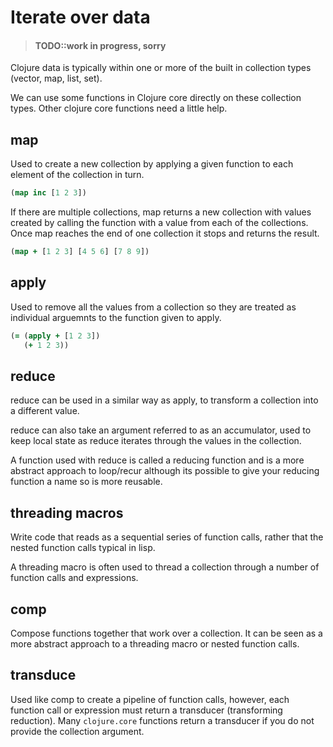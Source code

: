 # Iterate over data

> #### TODO::work in progress, sorry

Clojure data is typically within one or more of the built in collection types (vector, map, list, set).

We can use some functions in Clojure core directly on these collection types.  Other clojure core functions need a little help.


## map
Used to create a new collection by applying a given function to each element of the collection in turn.

```clojure
(map inc [1 2 3])
```

If there are multiple collections, map returns a new collection with values created by calling the function with a value from each of the collections.  Once map reaches the end of one collection it stops and returns the result.

```clojure
(map + [1 2 3] [4 5 6] [7 8 9])
```

## apply
Used to remove all the values from a collection so they are treated as individual arguemnts to the function given to apply.

```clojure
(= (apply + [1 2 3])
   (+ 1 2 3))
```

## reduce
reduce can be used in a similar way as apply, to transform a collection into a different value.

reduce can also take an argument referred to as an accumulator, used to keep local state as reduce iterates through the values in the collection.

A function used with reduce is called a reducing function and is a more abstract approach to loop/recur although its possible to give your reducing function a name so is more reusable.


## threading macros
Write code that reads as a sequential series of function calls, rather that the nested function calls typical in lisp.

A threading macro is often used to thread a collection through a number of function calls and expressions.


## comp
Compose functions together that work over a collection.  It can be seen as a more abstract approach to a threading macro or nested function calls.

## transduce
Used like comp to create a pipeline of function calls, however, each function call or expression must return a transducer (transforming reduction).  Many `clojure.core` functions return a transducer if you do not provide the collection argument.
